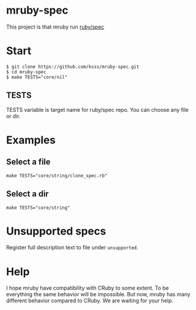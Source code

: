 mruby-spec
===

This project is that mruby run [ruby/spec](https://github.com/ruby/spec)

# Start

```
$ git clone https://github.com/ksss/mruby-spec.git
$ cd mruby-spec
$ make TESTS="core/nil"
```

## TESTS

TESTS variable is target name for ruby/spec repo.
You can choose any file or dir.

# Examples

## Select a file

```
make TESTS="core/string/clone_spec.rb"
```

## Select a dir

```
make TESTS="core/string"
```

# Unsupported specs

Register full description text to file under `unsupported`.

# Help

I hope mruby have compatibility with CRuby to some extent.
To be everything the same behavior will be impossible.
But now, mruby has many different behavior compared to CRuby.
We are waiting for your help.

